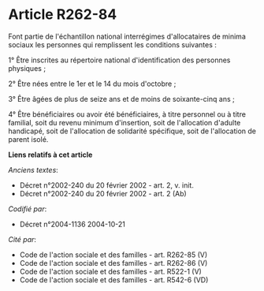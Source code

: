 # Article R262-84

Font partie de l'échantillon national interrégimes d'allocataires de minima sociaux les personnes qui remplissent les
conditions suivantes :

1° Être inscrites au répertoire national d'identification des personnes physiques ;

2° Être nées entre le 1er et le 14 du mois d'octobre ;

3° Être âgées de plus de seize ans et de moins de soixante-cinq ans ;

4° Être bénéficiaires ou avoir été bénéficiaires, à titre personnel ou à titre familial, soit du revenu minimum d'insertion,
soit de l'allocation d'adulte handicapé, soit de l'allocation de solidarité spécifique, soit de l'allocation de parent isolé.

**Liens relatifs à cet article**

_Anciens textes_:

  - Décret n°2002-240 du 20 février 2002 - art. 2, v. init.
  - Décret n°2002-240 du 20 février 2002 - art. 2 (Ab)

_Codifié par_:

  - Décret n°2004-1136 2004-10-21

_Cité par_:

  - Code de l'action sociale et des familles - art. R262-85 (V)
  - Code de l'action sociale et des familles - art. R262-86 (V)
  - Code de l'action sociale et des familles - art. R522-1 (V)
  - Code de l'action sociale et des familles - art. R542-6 (VD)
